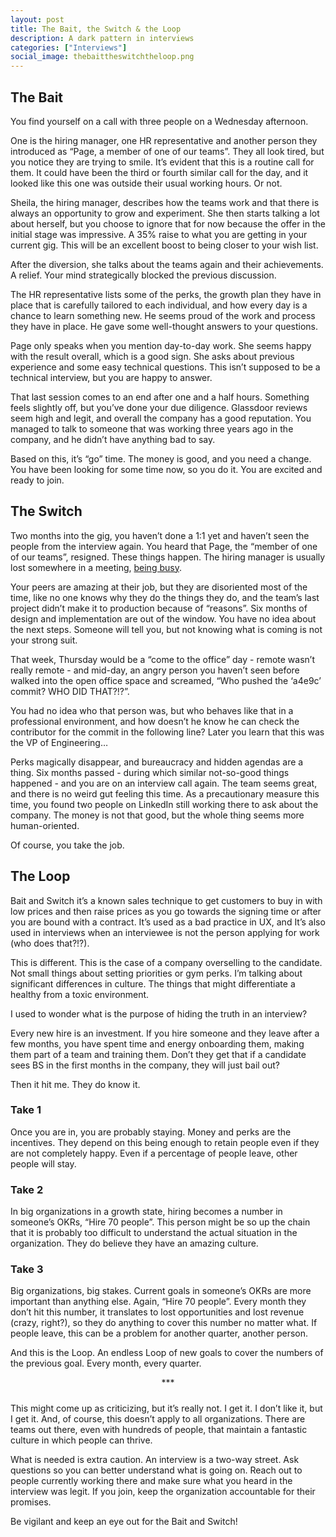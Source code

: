 ```yaml
---
layout: post
title: The Bait, the Switch & the Loop
description: A dark pattern in interviews
categories: ["Interviews"]
social_image: thebaittheswitchtheloop.png
---
```


## The Bait
You find yourself on a call with three people on a Wednesday afternoon.

One is the hiring manager, one HR representative and another person they introduced as “Page, a member of one of our teams”. They all look tired, but you notice they are trying to smile. It’s evident that this is a routine call for them. It could have been the third or fourth similar call for the day, and it looked like this one was outside their usual working hours. Or not.

Sheila, the hiring manager, describes how the teams work and that there is always an opportunity to grow and experiment. She then starts talking a lot about herself, but you choose to ignore that for now because the offer in the initial stage was impressive. A 35% raise to what you are getting in your current gig. This will be an excellent boost to being closer to your wish list.

After the diversion, she talks about the teams again and their achievements. A relief. Your mind strategically blocked the previous discussion.

The HR representative lists some of the perks, the growth plan they have in place that is carefully tailored to each individual, and how every day is a chance to learn something new. He seems proud of the work and process they have in place. He gave some well-thought answers to your questions.

Page only speaks when you mention day-to-day work. She seems happy with the result overall, which is a good sign. She asks about previous experience and some easy technical questions. This isn’t supposed to be a technical interview, but you are happy to answer.

That last session comes to an end after one and a half hours. Something feels slightly off, but you’ve done your due diligence. Glassdoor reviews seem high and legit, and overall the company has a good reputation. You managed to talk to someone that was working three years ago in the company, and he didn’t have anything bad to say.

Based on this, it’s “go” time. The money is good, and you need a change. You have been looking for some time now, so you do it. You are excited and ready to join.

## The Switch
Two months into the gig, you haven’t done a 1:1 yet and haven’t seen the people from the interview again. You heard that Page, the “member of one of our teams”, resigned. These things happen. The hiring manager is usually lost somewhere in a meeting, [being busy](/2022/09/05/the-five-minutes-talk/).

Your peers are amazing at their job, but they are disoriented most of the time, like no one knows why they do the things they do, and the team’s last project didn’t make it to production because of “reasons”. Six months of design and implementation are out of the window. You have no idea about the next steps. Someone will tell you, but not knowing what is coming is not your strong suit.

That week, Thursday would be a “come to the office” day - remote wasn’t really remote - and mid-day, an angry person you haven’t seen before walked into the open office space and screamed, “Who pushed the ‘a4e9c’ commit? WHO DID THAT?!?”.

You had no idea who that person was, but who behaves like that in a professional environment, and how doesn’t he know he can check the contributor for the commit in the following line? Later you learn that this was the VP of Engineering…

Perks magically disappear, and bureaucracy and hidden agendas are a thing.
Six months passed - during which similar not-so-good things happened - and you are on an interview call again. The team seems great, and there is no weird gut feeling this time. As a precautionary measure this time, you found two people on LinkedIn still working there to ask about the company. The money is not that good, but the whole thing seems more human-oriented.

Of course, you take the job.

## The Loop
Bait and Switch it’s a known sales technique to get customers to buy in with low prices and then raise prices as you go towards the signing time or after you are bound with a contract. It’s used as a bad practice in UX, and It’s also used in interviews when an interviewee is not the person applying for work (who does that?!?).

This is different. This is the case of a company overselling to the candidate. Not small things about setting priorities or gym perks. I’m talking about significant differences in culture. The things that might differentiate a healthy from a toxic environment.

I used to wonder what is the purpose of hiding the truth in an interview?

Every new hire is an investment. If you hire someone and they leave after a few months, you have spent time and energy onboarding them, making them part of a team and training them. Don’t they get that if a candidate sees BS in the first months in the company, they will just bail out?

Then it hit me. They do know it.

### Take 1
Once you are in, you are probably staying. Money and perks are the incentives. They depend on this being enough to retain people even if they are not completely happy. Even if a percentage of people leave, other people will stay.

### Take 2
In big organizations in a growth state, hiring becomes a number in someone’s OKRs, “Hire 70 people”. This person might be so up the chain that it is probably too difficult to understand the actual situation in the organization. They do believe they have an amazing culture.

### Take 3
Big organizations, big stakes. Current goals in someone’s OKRs are more important than anything else. Again, “Hire 70 people”. Every month they don’t hit this number, it translates to lost opportunities and lost revenue (crazy, right?), so they do anything to cover this number no matter what. If people leave, this can be a problem for another quarter, another person.

And this is the Loop. An endless Loop of new goals to cover the numbers of the previous goal. Every month, every quarter.

<div style="text-align: center; padding-bottom: 10px;">***</div>

This might come up as criticizing, but it’s really not. I get it. I don’t like it, but I get it. And, of course, this doesn’t apply to all organizations. There are teams out there, even with hundreds of people, that maintain a fantastic culture in which people can thrive.

What is needed is extra caution. An interview is a two-way street. Ask questions so you can better understand what is going on. Reach out to people currently working there and make sure what you heard in the interview was legit. If you join, keep the organization accountable for their promises.

Be vigilant and keep an eye out for the Bait and Switch!
